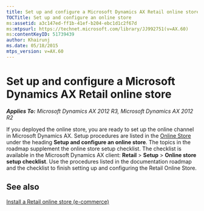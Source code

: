 ```yaml
---
title: Set up and configure a Microsoft Dynamics AX Retail online store
TOCTitle: Set up and configure an online store
ms:assetid: a3c147ed-ff1b-41ef-b204-ebc1d1c2f67d
ms:mtpsurl: https://technet.microsoft.com/library/JJ992751(v=AX.60)
ms:contentKeyID: 51739439
author: Khairunj
ms.date: 05/18/2015
mtps_version: v=AX.60
---
```


# Set up and configure a Microsoft Dynamics AX Retail online store 


_**Applies To:** Microsoft Dynamics AX 2012 R3, Microsoft Dynamics AX 2012 R2_

If you deployed the online store, you are ready to set up the online channel in Microsoft Dynamics AX. Setup procedures are listed in the [Online Store](online-store.md) under the heading **Setup and configure an online store**. The topics in the roadmap supplement the online store setup checklist. The checklist is available in the Microsoft Dynamics AX client: **Retail** \> **Setup** \> **Online store setup checklist**. Use the procedures listed in the documentation roadmap and the checklist to finish setting up and configuring the Retail Online Store.

## See also

[Install a Retail online store (e-commerce)](install-a-retail-online-store-e-commerce.md)

  


